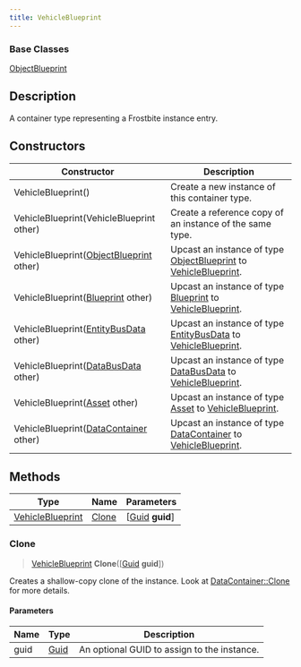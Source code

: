 ```yaml
---
title: VehicleBlueprint
---
```

### Base Classes

[ObjectBlueprint](/vext/ref/fb/objectblueprint/)

## Description

A container type representing a Frostbite instance entry.

## Constructors

| Constructor                                                                 | Description                                                                                                             |
| --------------------------------------------------------------------------- | ----------------------------------------------------------------------------------------------------------------------- |
| VehicleBlueprint()                                                          | Create a new instance of this container type.                                                                           |
| VehicleBlueprint(VehicleBlueprint other)                                    | Create a reference copy of an instance of the same type.                                                                |
| VehicleBlueprint([ObjectBlueprint](/vext/ref/fb/objectblueprint/) other)                  | Upcast an instance of type [ObjectBlueprint](/vext/ref/fb/objectblueprint/) to [VehicleBlueprint](/vext/ref/fb/vehicleblueprint/).                  |
| VehicleBlueprint([Blueprint](/vext/ref/fb/blueprint/) other)                              | Upcast an instance of type [Blueprint](/vext/ref/fb/blueprint/) to [VehicleBlueprint](/vext/ref/fb/vehicleblueprint/).                              |
| VehicleBlueprint([EntityBusData](/vext/ref/fb/entitybusdata/) other)                      | Upcast an instance of type [EntityBusData](/vext/ref/fb/entitybusdata/) to [VehicleBlueprint](/vext/ref/fb/vehicleblueprint/).                      |
| VehicleBlueprint([DataBusData](/vext/ref/fb/databusdata/) other)                          | Upcast an instance of type [DataBusData](/vext/ref/fb/databusdata/) to [VehicleBlueprint](/vext/ref/fb/vehicleblueprint/).                          |
| VehicleBlueprint([Asset](/vext/ref/fb/asset/) other)                                      | Upcast an instance of type [Asset](/vext/ref/fb/asset/) to [VehicleBlueprint](/vext/ref/fb/vehicleblueprint/).                                      |
| VehicleBlueprint([DataContainer](/vext/ref/shared/class/datacontainer) other) | Upcast an instance of type [DataContainer](/vext/ref/shared/class/datacontainer) to [VehicleBlueprint](/vext/ref/fb/vehicleblueprint/). |

## Methods

| Type                                 | Name            | Parameters                                     |
| ------------------------------------ | --------------- | ---------------------------------------------- |
| [VehicleBlueprint](/vext/ref/fb/vehicleblueprint/) | [Clone](#clone) | \[[Guid](/vext/ref/shared/class/guid) **guid**\] |

### Clone

> [VehicleBlueprint](/vext/ref/fb/vehicleblueprint/) **Clone**(\[[Guid](/vext/ref/shared/class/guid) **guid**\])

Creates a shallow-copy clone of the instance. Look at [DataContainer::Clone](/vext/ref/shared/class/datacontainer#clone) for more details.

#### Parameters

| Name | Type         | Description                                 |
| ---- | ------------ | ------------------------------------------- |
| guid | [Guid](/vext/ref/shared/class/guid/) | An optional GUID to assign to the instance. |
